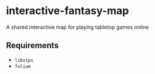 # interactive-fantasy-map
A shared interactive map for playing tabletop games online

## Requirements
* `libvips`
* `folium`
